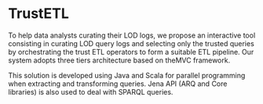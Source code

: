 # TrustETL

To help data analysts curating their LOD logs, we propose an interactive tool consisting in curating LOD query logs and selecting only the trusted queries by orchestrating the trust ETL operators to form a suitable ETL pipeline. Our system adopts three tiers architecture based on theMVC framework.


This solution is developed using Java and Scala for parallel programming when extracting and transforming queries. Jena API (ARQ and Core libraries) is also used to deal with SPARQL queries.